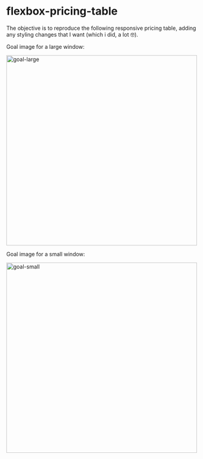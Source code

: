 # flexbox-pricing-table

The objective is to reproduce the following responsive pricing table, adding any styling changes that I want (which i did, a lot 🤓).

Goal image for a large window:

<img width="500" alt="goal-large" src="https://github.com/edlitamis/flexbox-pricing-table/assets/66284304/9664e309-6ddb-4d71-b8c9-f4e313bbccbd">

Goal image for a small window:

<img width="500" alt="goal-small" src="https://github.com/edlitamis/flexbox-pricing-table/assets/66284304/8e9f5af5-6e80-44b7-9f3a-d9e47c9f8a9e">
